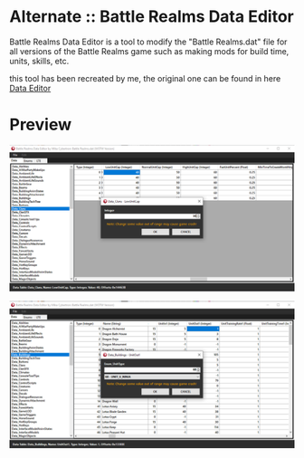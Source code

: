 # Alternate :: Battle Realms Data Editor
 Battle Realms Data Editor is a tool to modify the "Battle Realms.dat" file for all versions of the Battle Realms game such as making mods for build time, units, skills, etc.

this tool has been recreated by me, the original one can be found in here [Data Editor](https://www.moddb.com/mods/boltymods-data-editor-for-battle-realms/downloads/boltymods-data-editor-file)

# Preview
![](https://github.com/MikaCybertron/Battle-Realms-Data-Editor/blob/main/Image/1.png)

![](https://github.com/MikaCybertron/Battle-Realms-Data-Editor/blob/main/Image/2.png)
